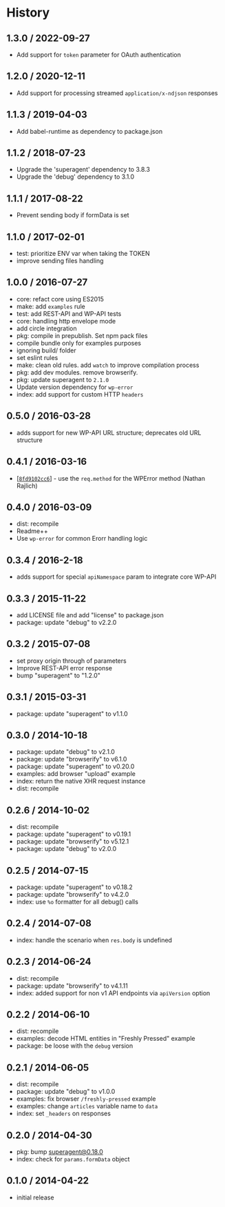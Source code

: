 # History

## 1.3.0 / 2022-09-27

- Add support for `token` parameter for OAuth authentication

## 1.2.0 / 2020-12-11

- Add support for processing streamed `application/x-ndjson` responses

## 1.1.3 / 2019-04-03

- Add babel-runtime as dependency to package.json

## 1.1.2 / 2018-07-23

- Upgrade the 'superagent' dependency to 3.8.3
- Upgrade the 'debug' dependency to 3.1.0

## 1.1.1 / 2017-08-22

- Prevent sending body if formData is set

## 1.1.0 / 2017-02-01

- test: prioritize ENV var when taking the TOKEN
- improve sending files handling

## 1.0.0 / 2016-07-27

- core: refact core using ES2015
- make: add `examples` rule
- test: add REST-API and WP-API tests
- core: handling http envelope mode
- add circle integration
- pkg: compile in prepublish. Set npm pack files
- compile bundle only for examples purposes
- ignoring build/ folder
- set eslint rules
- make: clean old rules. add `watch` to improve compilation process
- pkg: add dev modules. remove browserify.
- pkg: update superagent to `2.1.0`
- Update version dependency for `wp-error`
- index: add support for custom HTTP `headers`

## 0.5.0 / 2016-03-28

- adds support for new WP-API URL structure; deprecates old URL structure

## 0.4.1 / 2016-03-16

- [[`8fd9102cc6`](https://github.com/Automattic/wpcom-xhr-request/commit/8fd9102cc6)] - use the `req.method` for the WPError method (Nathan Rajlich)

## 0.4.0 / 2016-03-09

- dist: recompile
- Readme++
- Use `wp-error` for common Erorr handling logic

## 0.3.4 / 2016-2-18

- adds support for special `apiNamespace` param to integrate core WP-API

## 0.3.3 / 2015-11-22

- add LICENSE file and add "license" to package.json
- package: update "debug" to v2.2.0

## 0.3.2 / 2015-07-08

- set proxy origin through of parameters
- Improve REST-API error response
- bump "superagent" to "1.2.0"

## 0.3.1 / 2015-03-31

- package: update "superagent" to v1.1.0

## 0.3.0 / 2014-10-18

- package: update "debug" to v2.1.0
- package: update "browserify" to v6.1.0
- package: update "superagent" to v0.20.0
- examples: add browser "upload" example
- index: return the native XHR request instance
- dist: recompile

## 0.2.6 / 2014-10-02

- dist: recompile
- package: update "superagent" to v0.19.1
- package: update "browserify" to v5.12.1
- package: update "debug" to v2.0.0

## 0.2.5 / 2014-07-15

- package: update "superagent" to v0.18.2
- package: update "browserify" to v4.2.0
- index: use `%o` formatter for all debug() calls

## 0.2.4 / 2014-07-08

- index: handle the scenario when `res.body` is undefined

## 0.2.3 / 2014-06-24

- dist: recompile
- package: update "browserify" to v4.1.11
- index: added support for non v1 API endpoints via `apiVersion` option

## 0.2.2 / 2014-06-10

- dist: recompile
- examples: decode HTML entities in "Freshly Pressed" example
- package: be loose with the `debug` version

## 0.2.1 / 2014-06-05

- dist: recompile
- package: update "debug" to v1.0.0
- examples: fix browser `/freshly-pressed` example
- examples: change `articles` variable name to `data`
- index: set `_headers` on responses

## 0.2.0 / 2014-04-30

- pkg: bump superagent@0.18.0
- index: check for `params.formData` object

## 0.1.0 / 2014-04-22

- initial release
